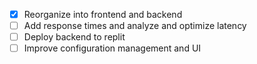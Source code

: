 - [x] Reorganize into frontend and backend
- [ ] Add response times and analyze and optimize latency
- [ ] Deploy backend to replit
- [ ] Improve configuration management and UI